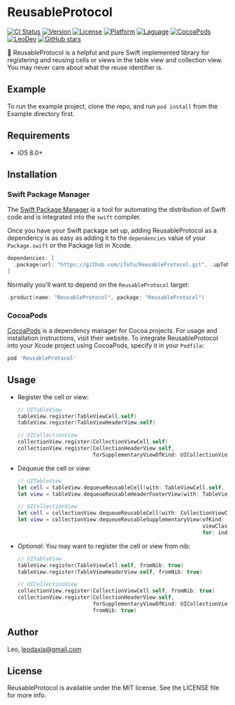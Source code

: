 # ReusableProtocol

[![CI Status](https://img.shields.io/travis/iTofu/ReusableProtocol.svg?style=flat)](https://travis-ci.org/iTofu/ReusableProtocol)
[![Version](https://img.shields.io/cocoapods/v/ReusableProtocol.svg?style=flat)](https://cocoapods.org/pods/ReusableProtocol)
[![License](https://img.shields.io/cocoapods/l/ReusableProtocol.svg?style=flat)](https://cocoapods.org/pods/ReusableProtocol)
[![Platform](https://img.shields.io/cocoapods/p/ReusableProtocol.svg?style=flat)](https://cocoapods.org/pods/ReusableProtocol)
[![Laguage](https://img.shields.io/badge/language-Swift%20%26%20ObjC-orange.svg)](https://github.com/iTofu/ReusableProtocol)
[![CocoaPods](https://img.shields.io/cocoapods/dt/ReusableProtocol.svg)](https://cocoapods.org/pods/ReusableProtocol)
[![LeoDev](https://img.shields.io/badge/blog-LeoDev.me-brightgreen.svg)](https://leodev.me)
[![GitHub stars](https://img.shields.io/github/stars/iTofu/ReusableProtocol.svg?style=social&label=Star)](https://github.com/iTofu/ReusableProtocol)

🎏 ReusableProtocol is a helpful and pure Swift implemented library for registering and reusing cells or views in the table view and collection view. You may never care about what the reuse identifier is.

## Example

To run the example project, clone the repo, and run `pod install` from the Example directory first.

## Requirements

* iOS 8.0+

## Installation

### Swift Package Manager

The [Swift Package Manager](https://swift.org/package-manager/) is a tool for automating the distribution of Swift code and is integrated into the `swift` compiler.

Once you have your Swift package set up, adding ReusableProtocol as a dependency is as easy as adding it to the `dependencies` value of your `Package.swift` or the Package list in Xcode.

```swift
dependencies: [
  .package(url: "https://github.com/iTofu/ReusableProtocol.git", .upToNextMajor(from: "0.2.0"))
]
```

Normally you'll want to depend on the `ReusableProtocol` target:

```swift
.product(name: "ReusableProtocol", package: "ReusableProtocol")
```

### CocoaPods

[CocoaPods](https://cocoapods.org) is a dependency manager for Cocoa projects. For usage and installation instructions, visit their website. To integrate ReusableProtocol into your Xcode project using CocoaPods, specify it in your `Podfile`:

```ruby
pod 'ReusableProtocol'
```

## Usage

* Register the cell or view:

  ```swift
  // UITableView
  tableView.register(TableViewCell.self)
  tableView.register(TableViewHeaderView.self)

  // UICollectionView
  collectionView.register(CollectionViewCell.self)
  collectionView.register(CollectionHeaderView.self,
                          forSupplementaryViewOfKind: UICollectionView.elementKindSectionHeader)
  ```

* Dequeue the cell or view:

  ```swift
  // UITableView
  let cell = tableView.dequeueReusableCell(with: TableViewCell.self, for: indexPath)
  let view = tableView.dequeueReusableHeaderFooterView(with: TableViewHeaderView.self)

  // UICollectionView
  let cell = collectionView.dequeueReusableCell(with: CollectionViewCell.self, for: indexPath)
  let view = collectionView.dequeueReusableSupplementaryView(ofKind: kind,
                                                             viewClass: CollectionHeaderView.self,
                                                             for: indexPath)
  ```

* *Optional*: You may want to register the cell or view from nib:

  ```swift
  // UITableView
  tableView.register(TableViewCell.self, fromNib: true)
  tableView.register(TableViewHeaderView.self, fromNib: true)

  // UICollectionView
  collectionView.register(CollectionViewCell.self, fromNib: true)
  collectionView.register(CollectionHeaderView.self,
                          forSupplementaryViewOfKind: UICollectionView.elementKindSectionHeader,
                          fromNib: true)
  ```

## Author

Leo, leodaxia@gmail.com

## License

ReusableProtocol is available under the MIT license. See the LICENSE file for more info.
